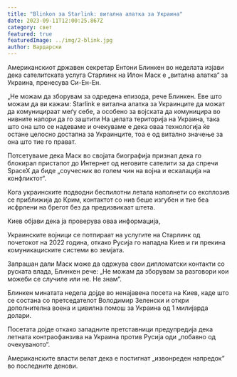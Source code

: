 ```yaml
---
title: "Blinkon за Starlink: витална алатка за Украина"
date: 2023-09-11T12:00:25.867Z
category: свет
featured: true
featuredImage: ../img/2-blink.jpg
author: Вардарски
---
```

Американскиот државен секретар Ентони Блинкен во неделата изјави дека сателитската услуга Старлинк на Илон Маск е „витална алатка“ за Украина, пренесува Си-Ен-Ен.

„Не можам да зборувам за одредена епизода, рече Блинкен. Еве што можам да ви кажам: Starlink е витална алатка за Украинците да можат да комуницираат меѓу себе, а особено за војската да комуницира во нивните напори да го заштити На целата територија на Украина, така што она што се надеваме и очекуваме е дека оваа технологија ќе остане целосно достапна за Украинците, тоа е од витално значење за она што тие го прават.

Потсетуваме дека Маск во својата биографија признал дека го блокирал пристапот до Интернет од неговите сателити за да спречи SpaceX да биде „соучесник во голем чин на војна и ескалација на конфликтот“.

Кога украинските подводни беспилотни летала наполнети со експлозив се приближија до Крим, контактот со нив беше изгубен и тие беа исфрлени на брегот без да предизвикаат штета.

Киев објави дека ја проверува оваа информација,

Украинските војници се потпираат на услугите на Старлинк од почетокот на 2022 година, откако Русија го нападна Киев и ги прекина комуникациските системи во земјата.

Запрашан дали Маск може да одржува свои дипломатски контакти со руската влада, Блинкен рече: „Не можам да зборувам за разговори кои можеби се случиле или не. Не знам“.

Блинкен минатата недела дојде во ненајавена посета на Киев, каде што се состана со претседателот Володимир Зеленски и откри дополнителна воена и цивилна помош за Украина од 1 милијарда долари.

Посетата дојде откако западните претставници предупредија дека летната контраофанзива на Украина против Русија оди „побавно од очекуваното“.

Американските власти велат дека е постигнат „извонреден напредок“ во последните денови.